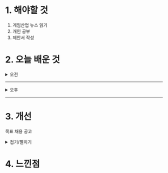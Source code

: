 
# 1. 해야할 것

1. 게임산업 뉴스 읽기 
2. 개인 공부  
3. 제안서 작성



# 2. 오늘 배운 것

<details>
<summary>오전</summary>

## 오늘의 뉴스
### [기사: 퍼스트버서커_카잔](https://www.gameinsight.co.kr/news/articleView.html?idxno=34307)
![image](https://github.com/user-attachments/assets/26720059-e7a5-45cc-8136-0f23826e34cf)
```
처음 게임쇼에서 카잔을 접했을 때는 정말 어려운 다크소울느낌이었다.
회피를 거의 배제한 무조건적인 가드와 패링을 유도하는 시스템 때문에 굉장히 불쾌했다.
하지만 이번 데모로 가드와 회피성능을 올리고 성장에 집중했다고하니
밸런스를 잘 잡고 개발하고 있다고 생각한다.
P의 거짓 이후로 또 재미있는 소울류 게임이 나오는 게 아닐까 기대하고 있다.
```
</details>

****

<details>
<summary>오후</summary>

## 오버킬 제안서 작성
![image](https://github.com/user-attachments/assets/6d0ef2b9-cef2-4dc6-ad67-fc2dc246e227)


</details>

****


# 3. 개선
목표 채용 공고

<details>
<summary>접기/펼치기</summary>

![image](https://github.com/user-attachments/assets/20a1b919-21ee-4627-be48-4455dd8cccb3)

## 레벨 구상
[유튜브: 오버킬 시나리오 시연](https://www.youtube.com/watch?v=r1ylKBzTy9g)

[유튜브: 오버킬 정예 시연](https://www.youtube.com/watch?v=33MR3MifGbU)

[유튜브: 오버킬 플레이영상 30분](https://www.youtube.com/watch?v=X-tC_AWtGh0)

[나무위키: 오버킬](https://namu.wiki/w/%ED%94%84%EB%A1%9C%EC%A0%9D%ED%8A%B8%20%EC%98%A4%EB%B2%84%ED%82%AC)

[채용공고: 오버킬 레벨디자인](https://career.nexon.com/user/recruit/member/postDetail?joinCorp=NO&reNo=20250006&currentPage=0)


</details>



# 4. 느낀점
